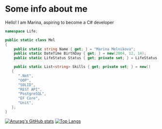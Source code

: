 # Some info about me

Hello! I am Marina, aspiring to become a C# developer

```c#
namespace Life;

public static class Mel
{
    public static string Name { get; } = "Marina Melnikova";
    public static DateTime BirthDay { get; } = new(2004, 12, 14);
    public static LifeStatus Status { get; private set; } = LifeStatus.Student | LifeStatus.Working;

    public static List<string> Skills { get; private set; } = new()
   {
      ".Net",
      "OOP",
      "SOLID",
      "REST API",
      "PostgreSQL",
      "EF Core",
      "Unit",
   };
}
```
[![Anurag's GitHub stats](https://github-readme-stats.vercel.app/api?username=Melchalk)](https://github.com/Melchalk/github-readme-stats) [![Top Langs](https://github-readme-stats.vercel.app/api/top-langs/?username=Melchalk&layout=compact)](https://github.com/Melchalk/github-readme-stats)


